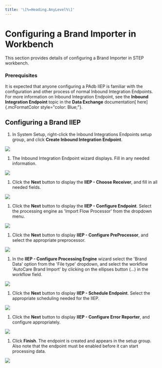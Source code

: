 ```yaml
---
title: '\[%=Heading.AnyLevel%\]'
---
```


Configuring a Brand Importer in Workbench
=========================================

This section provides details of configuring a Brand Importer in STEP
workbench.

### Prerequisites

It is expected that anyone configuring a PAdb IIEP is familiar with the
configuration and other process of normal Inbound Integration Endpoints.
For more information on Inbound Integration Endpoint, see the **Inbound
Integration Endpoint** topic in the **Data Exchange** documentation[
here]{.mcFormatColor style="color: Blue;"}.

Configuring a Brand IIEP
------------------------

1.  In System Setup, right-click the Inbound Integrations Endpoints
    setup group, and click **Create Inbound Integration Endpoint**.

![](../../../../Resources/Images/Importers/Standard_AC/Brand/IIEPCreate.png)

1.  The Inbound Integration Endpoint wizard displays. Fill in any needed
    information.

![](../../../../Resources/Images/Importers/Standard_AC/Brand/Identify%20Endpoint.png)

1.  Click the **Next** button to display the **IIEP - Choose Receiver**,
    and fill in all needed fields.

![](../../../../Resources/Images/Importers/Standard_AC/Brand/ChooseReceiver.png)

1.  Click the **Next** button to display the **IIEP - Configure
    Endpoint**. Select the processing engine as 'Import Flow Processor'
    from the dropdown menu.

![](../../../../Resources/Images/Importers/Standard_AC/Brand/ConfigureEndpoint.png)

1.  Click the **Next** button to display **IIEP - Configure
    PreProcessor**, and select the appropriate preprocessor.

![](../../../../Resources/Images/Importers/Standard_AC/Brand/ConfigPRocess.png)

1.  In the **IIEP - Configure Processing Engine** wizard select the
    'Brand Data' option from the 'File type' dropdown, and select the
    workflow 'AutoCare Brand Import' by clicking on the ellipses button
    (...) in the workflow field.

![](../../../../Resources/Images/Importers/Standard_AC/Brand/ConfigProcesEng.png)

1.  Click the **Next** button to display **IIEP - Schedule Endpoint**.
    Select the appropriate scheduling needed for the IIEP.

![](../../../../Resources/Images/Importers/Standard_AC/Brand/ScheduleEndpoint.png)

1.  Click the **Next** button to display **IIEP - Configure Error
    Reporter**, and configure appropriately.

![](../../../../Resources/Images/Importers/Standard_AC/Brand/Error%20Reporter.png)

1.  Click **Finish**. The endpoint is created and appears in the setup
    group. Also note that the endpoint must be enabled before it can
    start processing data.

![](../../../../Resources/Images/Importers/Standard_AC/Brand/CreatedBrandIIEP.png)
